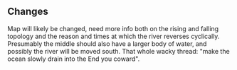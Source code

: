 ## Changes
Map will likely be changed, need more info both on  the rising and falling topology and the reason and times at which the river reverses cyclically. Presumably the middle should also have a larger body of water, and possibly the river will be moved south.
That whole wacky thread: "make the ocean slowly drain into the End you coward".